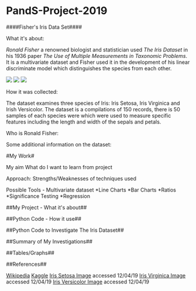 # PandS-Project-2019
####Fisher's Iris Data Set####

What it's about:

*Ronald Fisher* a renowned biologist and statistician used *The Iris Dataset* in his 1936 paper *The Use of Multiple Measurements in Taxonomic Problems*. It is a multivariate dataset and Fisher used it in the development of his linear discriminate model which distinguishes the species from each other. 

![](Images\Iris_setosa)
![](Images\Iris_virginica)
![](Images\Iris_versicolor)


How it was collected:

The dataset examines three species of Iris: Iris Setosa, Iris Virginica and Irish Versicolor. The dataset is a compilations of 150 records, there is 50 samples of each species were which were used to measure specific features including the length and width of the sepals and petals. 


Who is Ronald Fisher:


Some additional information on the dataset:

#My Work#

My aim
What do I want to learn from project

Approach:
Strengths/Weaknesses of techniques used

Possible Tools - Multivariate dataset
*Line Charts
*Bar Charts
*Ratios
*Significance Testing
*Regression

##My Project - What it's about##

##Python Code - How it use##


##Python Code to Investigate The Iris Dataset##


##Summary of My Investigations##


##Tables/Graphs##


##References##

[Wikipedia](https://en.wikipedia.org/wiki/Iris_flower_data_set)
[Kaggle](https://www.kaggle.com/uciml/iris)
[Iris Setosa Image](https://en.wikipedia.org/wiki/Iris_setosa) accessed 12/04/19
[Iris Virginica Image](https://en.wikipedia.org/wiki/Iris_virginica) accessed 12/04/19
[Iris Versicolor Image](https://en.wikipedia.org/wiki/Iris_versicolor) accessed 12/04/19

